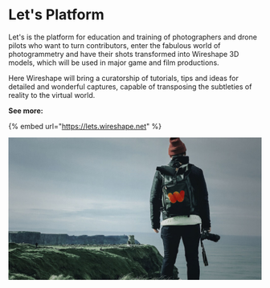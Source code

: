 # Let's Platform

Let's is the platform for education and training of photographers and drone pilots who want to turn contributors, enter the fabulous world of photogrammetry and have their shots transformed into Wireshape 3D models, which will be used in major game and film productions.

Here Wireshape will bring a curatorship of tutorials, tips and ideas for detailed and wonderful captures, capable of transposing the subtleties of reality to the virtual world.

**See more:**

{% embed url="https://lets.wireshape.net" %}

![](../.gitbook/assets/wireshape-photographer.jpg)
